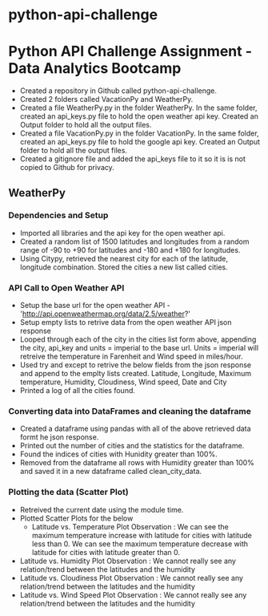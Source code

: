 # python-api-challenge
# Python API Challenge Assignment - Data Analytics Bootcamp

* Created a repository in Github called python-api-challenge.
* Created 2 folders called VacationPy and WeatherPy.
* Created a file WeatherPy.py in the folder WeatherPy. In the same folder, created an api_keys.py file to hold the open weather api key. Created an Output folder to hold all the output files.
* Created a file VacationPy.py in the folder VacationPy. In the same folder, created an api_keys.py file to hold the google api key. Created an Output folder to hold all the output files.
* Created a gitignore file and added the api_keys file to it so it is is not copied to Github for privacy.

## WeatherPy

### Dependencies and Setup

* Imported all libraries and the api key for the open weather api.
* Created a random list of 1500 latitudes and longitudes from a  random range of -90 to +90 for latitudes and -180 and +180 for longitudes.
* Using Citypy, retrieved the nearest city for each of the latitude, longitude combination. Stored the cities a new list called cities.

### API Call to Open Weather API

* Setup the base url for the open weather API - 'http://api.openweathermap.org/data/2.5/weather?'
* Setup empty lists to retrive data from the open weather API json response
* Looped through each of the city in the cities list form above, appending the city, api_key and units = imperial to the base url. Units = imperial will retreive the temperature in Farenheit and Wind speed in miles/hour.
* Used try and except to retrive the below fields from the json response and append to the emplty lists created.
	Latitude, Longitude, Maximum temperature, Humidity, Cloudiness, Wind speed, Date and City
* Printed a log of all the cities found.

### Converting data into DataFrames and cleaning the dataframe
* Created a dataframe using pandas with all of the above retrieved data formt he json response.
* Printed out the number of cities and the statistics for the dataframe.
* Found the indices of cities with Hunidity greater than 100%. 
* Removed from the dataframe all rows with Humidity greater than 100% and saved it in a new dataframe called clean_city_data.

### Plotting the data (Scatter Plot)
* Retreived the current date using the module time.
* Plotted Scatter Plots for the below
  * Latitude vs. Temperature Plot
    Observation : We can see the maximum temperature increase with latitude for cities with latitude less than 0.
                  We can see the maximum temperature decrease with latitude for cities with latitude greater than 0.
 * Latitude vs. Humidity Plot
    Observation : We cannot really see any relation/trend between the latitudes and the humidity
 * Latitude vs. Cloudiness Plot
    Observation : We cannot really see any relation/trend between the latitudes and the humidity
* Latitude vs. Wind Speed Plot
    Observation : We cannot really see any relation/trend between the latitudes and the humidity




